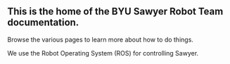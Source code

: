## This is the home of the BYU Sawyer Robot Team documentation.

Browse the various pages to learn more about how to do things.

We use the Robot Operating System (ROS) for controlling Sawyer.
